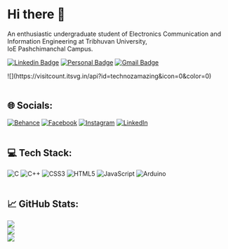 

<!--
## Hi there 👋
**Technozamazing/Technozamazing** is a ✨ _special_ ✨ repository because its `README.md` (this file) appears on your GitHub profile.

Here are some ideas to get you started:

- 🔭 I’m currently working on ...
- 🌱 I’m currently learning ...
- 👯 I’m looking to collaborate on ...
- 🤔 I’m looking for help with ...
- 💬 Ask me about ...
- 📫 How to reach me: ...
- 😄 Pronouns: ...
- ⚡ Fun fact: ...
-->



#  Hi there 👋
An enthusiastic undergraduate student of Electronics Communication and Information Engineering at Tribhuvan University, <br>IoE Pashchimanchal Campus.


<p dir="auto"><a href="https://www.linkedin.com/in/its-me-roman-shrestha/" rel="nofollow"><img src="https://camo.githubusercontent.com/328a5118b405718f758f6ed64182a7670593cf53bb72dcba04e775fc39a55ba2/68747470733a2f2f696d672e736869656c64732e696f2f62616467652f2d4c696e6b6564496e2d3636333363633f7374796c653d666c61742d737175617265266c6f676f3d4c696e6b6564696e266c6f676f436f6c6f723d7768697465266c696e6b3d68747470733a2f2f7777772e6c696e6b6564696e2e636f6d2f696e2f6665726e616e64612d6b69707065722d3539353861363161392f" alt="Linkedin Badge" data-canonical-src="https://img.shields.io/badge/-LinkedIn-6633cc?style=flat-square&amp;logo=Linkedin&amp;logoColor=white&amp;link=https://www.linkedin.com/in/fernanda-kipper-5958a61a9/" style="max-width: 100%;"></a>
<a href="https://romanstha.com.np/" rel="nofollow"><img src="https://camo.githubusercontent.com/c15313a2147192dda4200cea6a5fbd418939e5954feb0500594f163aaf38a881/68747470733a2f2f696d672e736869656c64732e696f2f62616467652f2d576562736974652d3636333363633f7374796c653d666c61742d737175617265266c6f676f3d4d65266c6f676f436f6c6f723d7768697465266c696e6b3d68747470733a2f2f7777772e6665726e616e64616b69707065722e636f6d2f" alt="Personal Badge" data-canonical-src="https://img.shields.io/badge/-Website-6633cc?style=flat-square&amp;logo=Me&amp;logoColor=white&amp;link=https://www.fernandakipper.com/" style="max-width: 100%;"></a> 
<a href="mailto:contact@romanstha.com.np"><img src="https://img.shields.io/badge/-contact@romanstha.com.np-6633cc?style=flat-square&amp;logo=Gmail&amp;logoColor=white&amp;link=mailto:contact@romanstha.com.np" alt="Gmail Badge" data-canonical-src="https://img.shields.io/badge/-contact@romanstha.com.np-6633cc?style=flat-square&amp;logo=Gmail&amp;logoColor=white&amp;link=mailto:contact@romanstha.com.np" style="max-width: 100%;"></a></p>
![](https://visitcount.itsvg.in/api?id=technozamazing&icon=0&color=0)
<br>
<br>

## 🌐 Socials:
[![Behance](https://img.shields.io/badge/Behance-1769ff?logo=behance&logoColor=white)](https://behance.net/romanshrestha8) [![Facebook](https://img.shields.io/badge/Facebook-%231877F2.svg?logo=Facebook&logoColor=white)](https://facebook.com/its.me.roman.shrestha) [![Instagram](https://img.shields.io/badge/Instagram-%23E4405F.svg?logo=Instagram&logoColor=white)](https://instagram.com/its.me.roman.shrestha) [![LinkedIn](https://img.shields.io/badge/LinkedIn-%230077B5.svg?logo=linkedin&logoColor=white)](https://linkedin.com/in/its-me-roman-shrestha) 
<br>
<br>

## 💻 Tech Stack:
![C](https://img.shields.io/badge/c-%2300599C.svg?style=for-the-badge&logo=c&logoColor=white) ![C++](https://img.shields.io/badge/c++-%2300599C.svg?style=for-the-badge&logo=c%2B%2B&logoColor=white) ![CSS3](https://img.shields.io/badge/css3-%231572B6.svg?style=for-the-badge&logo=css3&logoColor=white) ![HTML5](https://img.shields.io/badge/html5-%23E34F26.svg?style=for-the-badge&logo=html5&logoColor=white) ![JavaScript](https://img.shields.io/badge/javascript-%23323330.svg?style=for-the-badge&logo=javascript&logoColor=%23F7DF1E) ![Arduino](https://img.shields.io/badge/-Arduino-00979D?style=for-the-badge&logo=Arduino&logoColor=white)
<br>
<br>


 ## 📈 GitHub Stats:
 ![](https://github-readme-stats.vercel.app/api/top-langs/?username=technozamazing&theme=aura_dark&hide_border=false&include_all_commits=true&count_private=true&layout=compact)<br>
![](https://github-readme-stats.vercel.app/api?username=technozamazing&theme=aura_dark&hide_border=false&include_all_commits=true&count_private=true)<br>
![](https://github-readme-streak-stats.herokuapp.com/?user=technozamazing&theme=aura_dark&hide_border=false)<br/>




<!-- Proudly created with GPRM ( https://gprm.itsvg.in ) -->
